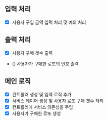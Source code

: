 ## 입력 처리

- [x] 사용자 구입 금액 입력 처리 및 예외 처리

## 출력 처리

- [x] 사용자 구매 갯수 출력
 - [] 사용자가 구매한 로또의 번호 출력

## 메인 로직
- [x] 컨트롤러 생성 및 입력 로직 추가
- [X] 서비스 레이어 생성 및 사용자 로또 구매 갯수 처리
- [X] 컨트롤러에 서비스 의존성을 주입
- [X] 사용자가 구매한 로또 생성
